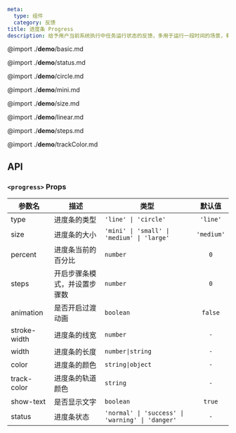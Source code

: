 ```yaml
meta:
  type: 组件
  category: 反馈
title: 进度条 Progress
description: 给予用户当前系统执行中任务运行状态的反馈，多用于运行一段时间的场景，有效减轻用户在等待中产生的焦虑感。
```

@import ./__demo__/basic.md

@import ./__demo__/status.md

@import ./__demo__/circle.md

@import ./__demo__/mini.md

@import ./__demo__/size.md

@import ./__demo__/linear.md

@import ./__demo__/steps.md

@import ./__demo__/trackColor.md

## API


### `<progress>` Props

|参数名|描述|类型|默认值|
|---|---|---|:---:|
|type|进度条的类型|`'line' \| 'circle'`|`'line'`|
|size|进度条的大小|`'mini' \| 'small' \| 'medium' \| 'large'`|`'medium'`|
|percent|进度条当前的百分比|`number`|`0`|
|steps|开启步骤条模式，并设置步骤数|`number`|`0`|
|animation|是否开启过渡动画|`boolean`|`false`|
|stroke-width|进度条的线宽|`number`|`-`|
|width|进度条的长度|`number\|string`|`-`|
|color|进度条的颜色|`string\|object`|`-`|
|track-color|进度条的轨道颜色|`string`|`-`|
|show-text|是否显示文字|`boolean`|`true`|
|status|进度条状态|`'normal' \| 'success' \| 'warning' \| 'danger'`|`-`|


